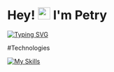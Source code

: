 <h1>Hey! <img src="https://media.giphy.com/media/hvRJCLFzcasrR4ia7z/giphy.gif" width="28px" height="28px"> I'm Petry</h1>

[![Typing SVG](https://readme-typing-svg.herokuapp.com?font=Fira+Code&pause=1000&width=435&lines=I'm+a+web+developer;who's+love+learning+new+stuff)](https://git.io/typing-svg)

#Technologies

[![My Skills](https://skillicons.dev/icons?i=html,css,js,react,nodejs,git)](https://skillicons.dev)
